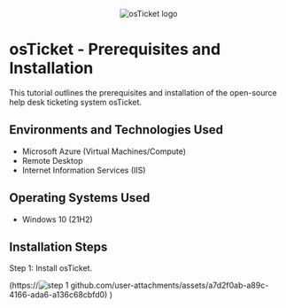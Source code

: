<p align="center">
<img src="https://i.imgur.com/Clzj7Xs.png" alt="osTicket logo"/>
</p>

<h1>osTicket - Prerequisites and Installation</h1>
This tutorial outlines the prerequisites and installation of the open-source help desk ticketing system osTicket.<br />

<h2>Environments and Technologies Used</h2>

- Microsoft Azure (Virtual Machines/Compute)
- Remote Desktop
- Internet Information Services (IIS)

<h2>Operating Systems Used </h2>

- Windows 10</b> (21H2)


<h2>Installation Steps</h2>


<p> Step 1: Install osTicket.

(https://![step 1](https://github.com/user-attachments/assets/f38a7db4-7797-4b30-92ae-eecb244ac358)
github.com/user-attachments/assets/a7d2f0ab-a89c-4166-ada6-a136c68cbfd0)
)

</p>
<p>
</p>
<br />


